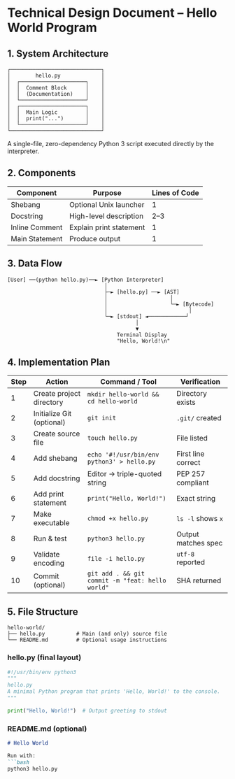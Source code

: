 # Technical Design Document – Hello World Program

## 1. System Architecture
```
┌─────────────────────────────┐
│        hello.py             │
│  ┌─────────────────────┐    │
│  │  Comment Block      │    │
│  │  (Documentation)    │    │
│  └─────────────────────┘    │
│  ┌─────────────────────┐    │
│  │  Main Logic         │    │
│  │  print("...")       │    │
│  └─────────────────────┘    │
└─────────────────────────────┘
```

A single-file, zero-dependency Python 3 script executed directly by the interpreter.

## 2. Components
| Component | Purpose | Lines of Code |
|-----------|---------|---------------|
| Shebang   | Optional Unix launcher | 1 |
| Docstring | High-level description | 2–3 |
| Inline Comment | Explain print statement | 1 |
| Main Statement | Produce output | 1 |

## 3. Data Flow
```
[User] ──(python hello.py)──► [Python Interpreter]
                               │
                               ├─► [hello.py] ──► [AST]
                               │                    │
                               │                    └─► [Bytecode]
                               │                          │
                               └─► [stdout] ◄────────────┘
                                         │
                                         ▼
                                   Terminal Display
                                   "Hello, World!\n"
```

## 4. Implementation Plan
| Step | Action | Command / Tool | Verification |
|------|--------|----------------|--------------|
| 1 | Create project directory | `mkdir hello-world && cd hello-world` | Directory exists |
| 2 | Initialize Git (optional) | `git init` | `.git/` created |
| 3 | Create source file | `touch hello.py` | File listed |
| 4 | Add shebang | `echo '#!/usr/bin/env python3' > hello.py` | First line correct |
| 5 | Add docstring | Editor → triple-quoted string | PEP 257 compliant |
| 6 | Add print statement | `print("Hello, World!")` | Exact string |
| 7 | Make executable | `chmod +x hello.py` | `ls -l` shows `x` |
| 8 | Run & test | `python3 hello.py` | Output matches spec |
| 9 | Validate encoding | `file -i hello.py` | `utf-8` reported |
|10 | Commit (optional) | `git add . && git commit -m "feat: hello world"` | SHA returned |

## 5. File Structure
```
hello-world/
├── hello.py          # Main (and only) source file
└── README.md         # Optional usage instructions
```

### hello.py (final layout)
```python
#!/usr/bin/env python3
"""
hello.py
A minimal Python program that prints 'Hello, World!' to the console.
"""

print("Hello, World!")  # Output greeting to stdout
```

### README.md (optional)
```markdown
# Hello World

Run with:
```bash
python3 hello.py
```
```